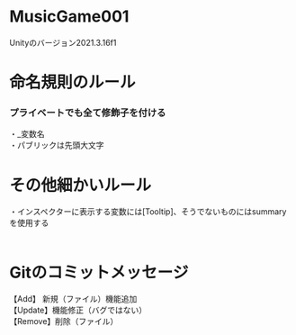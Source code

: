 <h1>MusicGame001</h1>


Unityのバージョン2021.3.16f1

<h1> 命名規則のルール </h1>
<h3> プライベートでも全て修飾子を付ける </h3>
・_変数名<br>
・パブリックは先頭大文字<br>

<h1> その他細かいルール </h1>
・インスペクターに表示する変数には[Tooltip]、そうでないものにはsummaryを使用する<br>
<br>

<h1>Gitのコミットメッセージ</h1>
【Add】 新規（ファイル）機能追加<br>
【Update】機能修正（バグではない）<br>
【Remove】削除（ファイル）<br>
